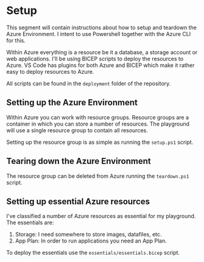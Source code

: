 # Setup

This segment will contain instructions about how to setup and teardown the Azure Environment.
I intent to use Powershell together with the Azure CLI for this.

Within Azure everything is a resource be it a database, a storage account or web applications.
I'll be using BICEP scripts to deploy the resources to Azure. 
VS Code has plugins for both Azure and BICEP which make it rather easy to deploy resources to Azure.

All scripts can be found in the `deployment` folder of the repository.

## Setting up the Azure Environment

Within Azure you can work with resource groups.
Resource groups are a container in which you can store a number of resources.
The playground will use a single resource group to contain all resources.

Setting up the resource group is as simple as running the `setup.ps1` script.

## Tearing down the Azure Environment

The resource group can be deleted from Azure running the `teardown.ps1` script.

## Setting up essential Azure resources

I've classified a number of Azure resources as essential for my playground. The essentials are:
1. Storage: I need somewhere to store images, datafiles, etc.
2. App Plan: In order to run applications you need an App Plan.

To deploy the essentials use the `essentials/essentials.bicep` script.